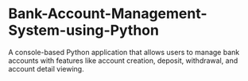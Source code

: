 # Bank-Account-Management-System-using-Python
A console-based Python application that allows users to manage bank accounts with features like account creation, deposit, withdrawal, and account detail viewing.
